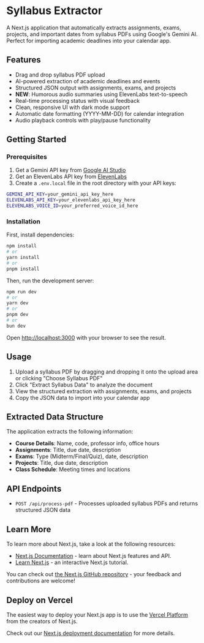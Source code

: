 # Syllabus Extractor

A Next.js application that automatically extracts assignments, exams, projects, and important dates from syllabus PDFs using Google's Gemini AI. Perfect for importing academic deadlines into your calendar app.

## Features

- Drag and drop syllabus PDF upload
- AI-powered extraction of academic deadlines and events
- Structured JSON output with assignments, exams, and projects
- **NEW**: Humorous audio summaries using ElevenLabs text-to-speech
- Real-time processing status with visual feedback
- Clean, responsive UI with dark mode support
- Automatic date formatting (YYYY-MM-DD) for calendar integration
- Audio playback controls with play/pause functionality

## Getting Started

### Prerequisites

1. Get a Gemini API key from [Google AI Studio](https://makersuite.google.com/app/apikey)
2. Get an ElevenLabs API key from [ElevenLabs](https://elevenlabs.io/app/settings/api-keys)
3. Create a `.env.local` file in the root directory with your API keys:

```bash
GEMINI_API_KEY=your_gemini_api_key_here
ELEVENLABS_API_KEY=your_elevenlabs_api_key_here
ELEVENLABS_VOICE_ID=your_preferred_voice_id_here
```

### Installation

First, install dependencies:

```bash
npm install
# or
yarn install
# or
pnpm install
```

Then, run the development server:

```bash
npm run dev
# or
yarn dev
# or
pnpm dev
# or
bun dev
```

Open [http://localhost:3000](http://localhost:3000) with your browser to see the result.

## Usage

1. Upload a syllabus PDF by dragging and dropping it onto the upload area or clicking "Choose Syllabus PDF"
2. Click "Extract Syllabus Data" to analyze the document
3. View the structured extraction with assignments, exams, and projects
4. Copy the JSON data to import into your calendar app

## Extracted Data Structure

The application extracts the following information:
- **Course Details**: Name, code, professor info, office hours
- **Assignments**: Title, due date, description
- **Exams**: Type (Midterm/Final/Quiz), date, description  
- **Projects**: Title, due date, description
- **Class Schedule**: Meeting times and locations

## API Endpoints

- `POST /api/process-pdf` - Processes uploaded syllabus PDFs and returns structured JSON data

## Learn More

To learn more about Next.js, take a look at the following resources:

- [Next.js Documentation](https://nextjs.org/docs) - learn about Next.js features and API.
- [Learn Next.js](https://nextjs.org/learn) - an interactive Next.js tutorial.

You can check out [the Next.js GitHub repository](https://github.com/vercel/next.js) - your feedback and contributions are welcome!

## Deploy on Vercel

The easiest way to deploy your Next.js app is to use the [Vercel Platform](https://vercel.com/new?utm_medium=default-template&filter=next.js&utm_source=create-next-app&utm_campaign=create-next-app-readme) from the creators of Next.js.

Check out our [Next.js deployment documentation](https://nextjs.org/docs/app/building-your-application/deploying) for more details.
